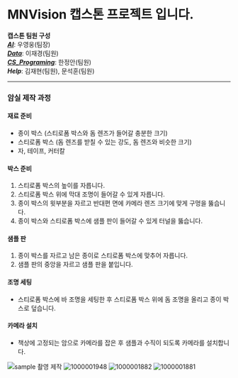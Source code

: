 # MNVision 캡스톤 프로젝트 입니다.

**캡스톤 팀원 구성**<br/>
[**_AI_**](https://github.com/MBV-and-Kids/Model): 우영웅(팀장)<br/>
[**_Data_**](https://github.com/MBV-and-Kids/Model): 이재경(팀원)<br/>
[**_CS_Programing_**](https://github.com/MBV-and-Kids/CS_Programing): 한정안(팀원)<br/>
***Help***: 김재현(팀원), 문석훈(팀원)<br/>

---

### 암실 제작 과정
#### 재료 준비
  - 종이 박스 (스티로폼 박스와 돔 렌즈가 들어갈 충분한 크기)
  - 스티로폼 박스 (돔 렌즈를 받칠 수 있는 강도, 돔 렌즈와 비슷한 크기)
  - 자, 테이프, 커터칼

#### 박스 준비
  1. 스티로폼 박스의 높이를 자릅니다.
  2. 스티로폼 박스 위에 막대 조명이 들어갈 수 있게 자릅니다.
  3. 종이 박스의 윗부분을 자르고 반대편 면에 카메라 렌즈 크기에 맞게 구멍을 뚫습니다.
  4. 종이 박스와 스티로폼 박스에 샘플 판이 들어갈 수 있게 터널을 뚫습니다.
#### 샘플 판
  1. 종이 박스를 자르고 남은 종이로 스티로폼 박스에 맞추어 자릅니다.
  2. 샘플 판의 중앙을 자르고 샘플 판을 붙입니다.
#### 조명 세팅
  - 스티로폼 박스에 바 조명을 세팅한 후 스티로폼 박스 위에 돔 조명을 올리고 종이 박스로 덮습니다.
#### 카메라 설치
  - 책상에 고정되는 암으로 카메라를 잡은 후 샘플과 수직이 되도록 카메라를 설치합니다.

![sample 촬영 제작](https://github.com/wooyoungwoong-AI/KaKao-clone/assets/136695011/dd3b4939-0d9e-4945-8365-0255f12d334f)
![1000001948](https://github.com/wooyoungwoong-AI/KaKao-clone/assets/136695011/30e9aad9-999b-4593-8e81-8f46ce446ed6)
![1000001882](https://github.com/wooyoungwoong-AI/KaKao-clone/assets/136695011/640d1983-fb35-4fc5-af13-a37e2f4e6921)
![1000001881](https://github.com/wooyoungwoong-AI/KaKao-clone/assets/136695011/d41239a2-19db-4d7c-b9b6-744307dd4e29)

